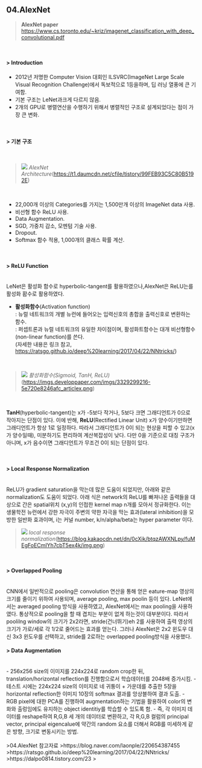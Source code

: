 ## 04.AlexNet

> **AlexNet paper** 
> https://www.cs.toronto.edu/~kriz/imagenet_classification_with_deep_convolutional.pdf
<br/>

#### > Introduction
- 2012년 저명한 Computer Vision 대회인 ILSVRC(ImageNet Large Scale Visual Recognition Challenge)에서 독보적으로 1등을하며, 딥 러닝 열풍에 큰 기여함.
- 기본 구조는 LeNet과크게 다르지 않음.
- 2개의 GPU로 병렬연산을 수행하기 위해서 병렬적인 구조로 설계되었다는 점이 가장 큰 변화.
<br/>

#### > 기본 구조
<br/>

>![](https://t1.daumcdn.net/cfile/tistory/99FEB93C5C80B5192E)
> *AlexNet Architecture*(https://t1.daumcdn.net/cfile/tistory/99FEB93C5C80B5192E)
<br/>

- 22,000개 이상의 Categories를 가지는 1,500만개 이상의 ImageNet data 사용.
- 비선형 함수 ReLU 사용.
- Data Augmentation.
- SGD, 가중치 감소, 모멘텀 기술 사용.
- Dropout.
- Softmax 함수 적용, 1,000개의 클래스 확률 계산.   

<br/>

#### > ReLU Function
<br/>
LeNet은 활성화 함수로 hyperbolic-tangent를 활용하였으나,AlexNet은 ReLU는를 활성화 홤수로 활용하였다.
<br/>

- **활성화함수**(Activation function)  
: 뉴럴 네트워크의 개별 뉴런에 들어오는 입력신호의 총합을 출력신호로 변환하는 함수.  
: 퍼셉트론과 뉴럴 네트워크의 유일한 차이점이며, 활성화트함수는 대개 비선형함수(non-linear function)를 쓴다.  
(자세한 내용은 링크 참고, https://ratsgo.github.io/deep%20learning/2017/04/22/NNtricks/)
<br/>

>![](https://imgs.developpaper.com/imgs/3329299216-5e720e8246afc_articlex.png)
>*활성화함수(Sigmoid, TanH, ReLU)*(https://imgs.developpaper.com/imgs/3329299216-5e720e8246afc_articlex.png)
<br/>

 **TanH**(hyperbolic-tangent)는 x가 -5보다 작거나, 5보다 크면 그래디언트가 0으로 작아지는 단점이 있다. 이에 반해, **ReLU**(Rectified Linear Unit) x가 양수이기만하면 그래디언트가 항상 1로 일정하다. 따라서 그래디언트가 0이 되는 현상을 피할 수 있고(x가 양수일때), 미분하기도 편리하여 계산복잡성이 낮다. 다만 0을 기준으로 대칭 구조가 아니며, x가 음수이면 그래디언트가 무조건 0이 되는 단점이 있다.

<br/>

#### > Local Response Normalization
<br/>
   ReLU가 gradient saturation을 막는데 많은 도움이 되었지만, 아래와 같은 normalization도 도움이 되었다. 아래 식은 network의 ReLU를 빠져나온 출력들을 대상으로 간은 spatial위치 (x,y)의 인접한 kernel map n개를 모아서 정규화한다. 이는 생물학전 뉴런에서 강한 자극이 주변의 약한 자극을 막는 효과(lateral inhibition)을 모방한 일반화 효과이며, i는 커널 number, k/n/alpha/beta는 hyper parameter 이다. 
   <br/>
   
>![](https://blog.kakaocdn.net/dn/0cXik/btqzAWXNLpy/fuMEgFoECmIYh7cbT5ex4k/img.png)
>*local response normalization*(https://blog.kakaocdn.net/dn/0cXik/btqzAWXNLpy/fuMEgFoECmIYh7cbT5ex4k/img.png)

<br/>

#### > Overlapped Pooling
<br/>
 CNN에서 일반적으로 pooling은 convolution 연산을 통해 얻은 eature-map 영상의 크기를 줄이기 위하여 사용되며, average pooling, max poolin 등이 있다. LeNet에서는 averaged pooling 방식을 사용하였고, AlexNet에서는 max pooling을 사용하였다. 
 통상적으로 pooling을 할 때 겹치는 부분이 없게 하는것이 대부분이다. 따라서 poolilng window의 크기가 2x2라면, stride(건너뛰기)eh 2를 사용하여 출력 영상의 크기가 가로/세로 각 1/2로 줄어드는 효과를 얻는다. 그러나 AlexNet은 2x2 윈도우 대신 3x3 윈도우를 선택하고, stride를 2로하는 overlapped pooling방식을 사용했다.
 
 <br/>
 
#### > Data Augmentation
<br/>
- 256x256 size의 이미지를 224x224로 random crop한 뒤, translation/horizontal reflection를 진행함으로서 학습데이터를 2048배 증가시킴.
- 테스트 시에는 224x224 size의 이미지로 네 귀퉁이 + 가운데를 추출한 5장을 horizontal reflection한 이미지 10장의 softmax 결과를 앙상블하여 결과 도출.
- RGB pixel에 대한 PCA를 진행하여 augmentation하는 기법을 활용하여 color의 변화와 출렁임에도 유지하는 object identitiy를 학습할 수 있도록 함.
- 즉, 각 이미지 데이터를 reshape하여 R,G,B 세 개의 데이터로 변환하고, 각 R,G,B 컬럼의 principal vector, principal eigencalue에 약간의 random 요소를 더해서 RGB를 미세하게 같은 방향, 크기로 변동시키는 방법.


<br/>
<br/>
>04.AlexNet 참고자료
>https://blog.naver.com/laonple/220654387455
>https://ratsgo.github.io/deep%20learning/2017/04/22/NNtricks/
>https://dalpo0814.tistory.com/23
>
